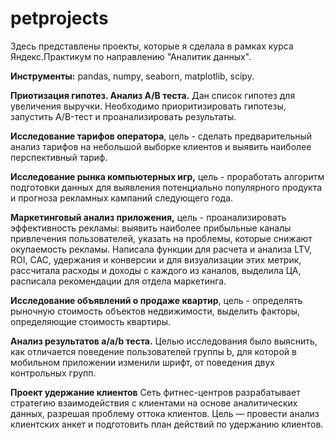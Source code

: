 # petprojects
Здесь представлены проекты, которые я сделала в рамках курса Яндекс.Практикум по направлению "Аналитик данных".

**Инструменты:** pandas, numpy, seaborn, matplotlib, scipy.

**Приотизация гипотез. Анализ A/B теста.** Дан список гипотез для увеличения выручки. Необходимо приоритизировать гипотезы, запустить A/B-тест и проанализировать результаты.

**Исследование тарифов оператора**, цель - сделать предварительный анализ тарифов на небольшой выборке клиентов и выявить наиболее перспективный тариф.

**Исследование рынка компьютерных игр,** цель - проработать алгоритм подготовки данных для выявления потенциально популярного продукта и прогноза рекламных кампаний следующего года.

**Маркетинговый анализ приложения,** цель - проанализировать эффективность рекламы: выявить наиболее прибыльные каналы привлечения пользователей, указать на проблемы, которые снижают окупаемость рекламы. Написала функции для расчета и анализа LTV, ROI, CAC, удержания и конверсии и для визуализации этих метрик, рассчитала расходы и доходы с каждого из каналов, выделила ЦА, расписала рекомендации для отдела маркетинга. 

**Исследование объявлений о продаже квартир**, цель - определять рыночную стоимость объектов недвижимости, выделить факторы, определяющие стоимость квартиры.

**Анализ результатов a/a/b теста.** Целью исследования было выяснить, как отличается поведение пользователей группы b, для которой в мобильном приложении изменили шрифт, от поведения двух контрольных групп. 

**Проект удержание клиентов** Сеть фитнес-центров разрабатывает стратегию взаимодействия с клиентами на основе аналитических данных, разрешая проблему оттока клиентов. Цель — провести анализ клиентских анкет и подготовить план действий по удержанию клиентов.
